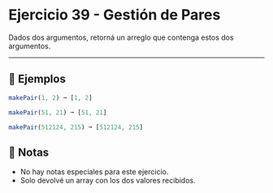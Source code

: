 # Ejercicio 39 - Gestión de Pares

Dados dos argumentos, retorná un arreglo que contenga estos dos argumentos.

---

## 🧪 Ejemplos

```javascript
makePair(1, 2) ➞ [1, 2]

makePair(51, 21) ➞ [51, 21]

makePair(512124, 215) ➞ [512124, 215]
```

## 📝 Notas

- No hay notas especiales para este ejercicio.
- Solo devolvé un array con los dos valores recibidos.
